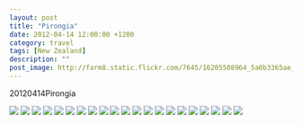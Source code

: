 ```yaml
---
layout: post
title: "Pirongia"
date: 2012-04-14 12:00:00 +1200
category: travel
tags: [New Zealand]
description: ""
post_image: http://farm8.static.flickr.com/7645/16205508964_5a0b3365ae_o.jpg
---
```

20120414Pirongia

[![](http://farm8.static.flickr.com/7356/9563651623_1f2331c1df_c.jpg)](http://farm8.static.flickr.com/7356/9563651623_c88d816329_o.jpg)
[![](http://farm6.static.flickr.com/5467/9563652371_6e59e092d9_c.jpg)](http://farm6.static.flickr.com/5467/9563652371_b551162b74_o.jpg)
[![](http://farm6.static.flickr.com/5326/9563652925_acf28167f4_c.jpg)](http://farm6.static.flickr.com/5326/9563652925_e3f3e31c37_o.jpg)
[![](http://farm4.static.flickr.com/3701/9563653875_07b631f5bd_c.jpg)](http://farm4.static.flickr.com/3701/9563653875_8ee3dec02d_o.jpg)
[![](http://farm8.static.flickr.com/7303/9563654447_e98f07f97f_c.jpg)](http://farm8.static.flickr.com/7303/9563654447_8d53d234b1_o.jpg)
[![](http://farm8.static.flickr.com/7339/9563655113_3971e34443_c.jpg)](http://farm8.static.flickr.com/7339/9563655113_376730cfd8_o.jpg)
[![](http://farm4.static.flickr.com/3712/9563656037_e827193589_c.jpg)](http://farm4.static.flickr.com/3712/9563656037_49e7b84a2b_o.jpg)
[![](http://farm6.static.flickr.com/5349/9566448536_af6f6a9752_c.jpg)](http://farm6.static.flickr.com/5349/9566448536_33db948e3b_o.jpg)
[![](http://farm6.static.flickr.com/5338/9563657701_207a0ce25c_c.jpg)](http://farm6.static.flickr.com/5338/9563657701_8a9fca6b30_o.jpg)
[![](http://farm6.static.flickr.com/5464/9563658485_8f2fea6ccd_c.jpg)](http://farm6.static.flickr.com/5464/9563658485_67f72969e8_o.jpg)
[![](http://farm3.static.flickr.com/2863/9563659571_5ee3e48040_c.jpg)](http://farm3.static.flickr.com/2863/9563659571_7a05497cc1_o.jpg)
[![](http://farm3.static.flickr.com/2820/9563660321_9245e3cbf5_c.jpg)](http://farm3.static.flickr.com/2820/9563660321_cde7b7a8c4_o.jpg)
[![](http://farm3.static.flickr.com/2808/9566452390_eff1f6f10f_c.jpg)](http://farm3.static.flickr.com/2808/9566452390_a22c0ee791_o.jpg)
[![](http://farm6.static.flickr.com/5330/9563662187_48c8e774b2_c.jpg)](http://farm6.static.flickr.com/5330/9563662187_edc1282850_o.jpg)
[![](http://farm8.static.flickr.com/7351/9563663017_e846b74e42_c.jpg)](http://farm8.static.flickr.com/7351/9563663017_e36521e8ed_o.jpg)
[![](http://farm8.static.flickr.com/7401/9566454746_80672be252_c.jpg)](http://farm8.static.flickr.com/7401/9566454746_949f655255_o.jpg)
[![](http://farm3.static.flickr.com/2822/9563663995_260939a703_c.jpg)](http://farm3.static.flickr.com/2822/9563663995_bf81a25fb5_o.jpg)
[![](http://farm6.static.flickr.com/5324/9563664607_215bc2be78_c.jpg)](http://farm6.static.flickr.com/5324/9563664607_1a8a2c150d_o.jpg)
[![](http://farm3.static.flickr.com/2888/9563665619_2e278308df_c.jpg)](http://farm3.static.flickr.com/2888/9563665619_a1e436da9e_o.jpg)
[![](http://farm4.static.flickr.com/3762/9566457358_46dab37c1d_c.jpg)](http://farm4.static.flickr.com/3762/9566457358_3cd5e581b2_o.jpg)
[![](http://farm3.static.flickr.com/2839/9566457682_acc0d04f28_c.jpg)](http://farm3.static.flickr.com/2839/9566457682_a05f138313_o.jpg)
